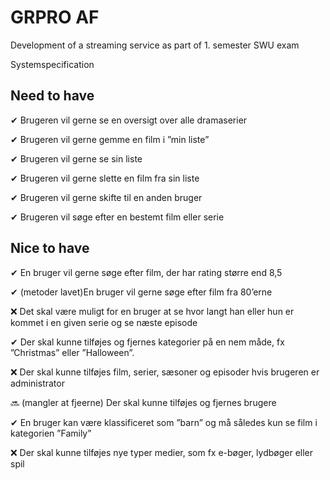 # GRPRO AF
Development of a streaming service as part of 1. semester SWU exam

Systemspecification

## Need to have

✔ Brugeren vil gerne se en oversigt over alle dramaserier

✔ Brugeren vil gerne gemme en film i ”min liste”

✔ Brugeren vil gerne se sin liste

✔ Brugeren vil gerne slette en film fra sin liste

✔ Brugeren vil gerne skifte til en anden bruger

✔ Brugeren vil søge efter en bestemt film eller serie 

## Nice to have

✔  En bruger vil gerne søge efter film, der har rating større end 8,5

✔ (metoder lavet)En bruger vil gerne søge efter film fra 80’erne

❌ Det skal være muligt for en bruger at se hvor langt han eller hun er kommet i en given serie og se næste episode

✔ Der skal kunne tilføjes og fjernes kategorier på en nem måde, fx ”Christmas” eller ”Halloween”.

❌ Der skal kunne tilføjes film, serier, sæsoner og episoder hvis brugeren er administrator

🔜 (mangler at fjeerne) Der skal kunne tilføjes og fjernes brugere

✔ En bruger kan være klassificeret som ”barn” og må således kun se film i kategorien ”Family”

❌ Der skal kunne tilføjes nye typer medier, som fx e-bøger, lydbøger eller spil 

